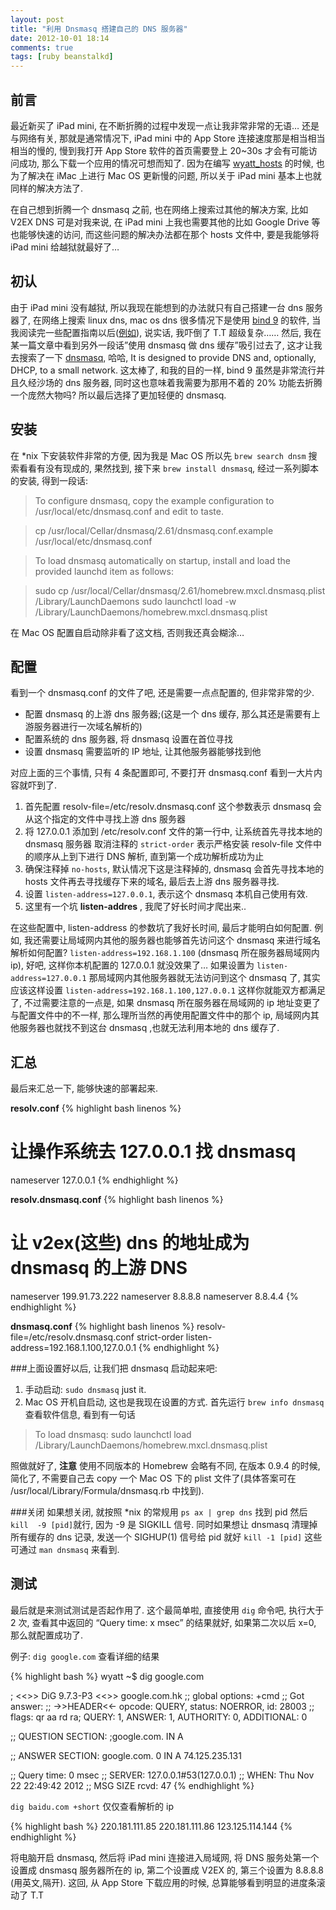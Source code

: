 ```yaml
---
layout: post
title: "利用 Dnsmasq 搭建自己的 DNS 服务器"
date: 2012-10-01 18:14
comments: true
tags: [ruby beanstalkd]
---
```

## 前言
最近新买了 iPad mini, 在不断折腾的过程中发现一点让我非常非常的无语… 还是与网络有关, 那就是通常情况下, iPad mini 中的 App Store 连接速度那是相当相当相当的慢的, 慢到我打开 App Store 软件的首页需要登上 20~30s 才会有可能访问成功, 那么下载一个应用的情况可想而知了. 因为在编写 [wyatt_hosts](l1) 的时候, 也为了解决在 iMac 上进行 Mac OS 更新慢的问题, 所以关于 iPad mini 基本上也就同样的解决方法了.

在自己想到折腾一个 dnsmasq 之前, 也在网络上搜索过其他的解决方案, 比如 V2EX DNS 可是对我来说, 在 iPad mini 上我也需要其他的比如 Google Drive 等也能够快速的访问, 而这些问题的解决办法都在那个 hosts 文件中, 要是我能够将 iPad mini 给越狱就最好了…

## 初认
由于 iPad mini 没有越狱, 所以我现在能想到的办法就只有自己搭建一台 dns 服务器了, 在网络上搜索 linux dns, mac os dns 很多情况下是使用 [bind 9](https://www.isc.org/software/bind) 的软件, 当我阅读完一些配置指南以后([例如](http://www.ubuntugeek.com/dns-server-setup-using-bind-in-ubuntu.html)), 说实话, 我吓倒了 T.T 超级复杂…… 然后, 我在某一篇文章中看到另外一段话”使用 dnsmasq 做 dns 缓存”吸引过去了, 这才让我去搜索了一下 [dnsmasq](http://www.thekelleys.org.uk/dnsmasq/doc.html), 哈哈, It is designed to provide DNS and, optionally, DHCP, to a small network. 这太棒了, 和我的目的一样, bind 9 虽然是非常流行并且久经沙场的 dns 服务器, 同时这也意味着我需要为那用不着的 20% 功能去折腾一个庞然大物吗? 所以最后选择了更加轻便的 dnsmasq.

## 安装
在 *nix 下安装软件非常的方便, 因为我是 Mac OS 所以先 `brew search dnsm` 搜索看看有没有现成的, 果然找到, 接下来 `brew install dnsmasq`, 经过一系列脚本的安装, 得到一段话:

> To configure dnsmasq, copy the example configuration to /usr/local/etc/dnsmasq.conf and edit to taste.

> cp /usr/local/Cellar/dnsmasq/2.61/dnsmasq.conf.example /usr/local/etc/dnsmasq.conf

> To load dnsmasq automatically on startup, install and load the provided launchd item as follows:

> sudo cp /usr/local/Cellar/dnsmasq/2.61/homebrew.mxcl.dnsmasq.plist /Library/LaunchDaemons sudo launchctl load -w /Library/LaunchDaemons/homebrew.mxcl.dnsmasq.plist

在 Mac OS 配置自启动除非看了这文档, 否则我还真会糊涂…


## 配置
看到一个 dnsmasq.conf 的文件了吧, 还是需要一点点配置的, 但非常非常的少.

* 配置 dnsmasq 的上游 dns 服务器;(这是一个 dns 缓存, 那么其还是需要有上游服务器进行一次域名解析的)
* 配置系统的 dns 服务器, 将 dnsmasq 设置在首位寻找
* 设置 dnsmasq 需要监听的 IP 地址, 让其他服务器能够找到他

对应上面的三个事情, 只有 4 条配置即可, 不要打开 dnsmasq.conf 看到一大片内容就吓到了.

1. 首先配置 resolv-file=/etc/resolv.dnsmasq.conf 这个参数表示 dnsmasq 会从这个指定的文件中寻找上游 dns 服务器
1. 将 127.0.0.1 添加到 /etc/resolv.conf 文件的第一行中, 让系统首先寻找本地的 dnsmasq 服务器
取消注释的 `strict-order` 表示严格安装 resolv-file 文件中的顺序从上到下进行 DNS 解析, 直到第一个成功解析成功为止
1. 确保注释掉 `no-hosts`, 默认情况下这是注释掉的, dnsmasq 会首先寻找本地的 hosts 文件再去寻找缓存下来的域名, 最后去上游 dns 服务器寻找.
1. 设置 `listen-address=127.0.0.1`, 表示这个 dnsmasq 本机自己使用有效.
1. 这里有一个坑 **listen-addres** , 我爬了好长时间才爬出来..


在这些配置中, listen-address 的参数坑了我好长时间, 最后才能明白如何配置. 例如, 我还需要让局域网内其他的服务器也能够首先访问这个 dnsmasq 来进行域名解析如何配置? `listen-address=192.168.1.100` (dnsmasq 所在服务器局域网内 ip), 好吧, 这样你本机配置的 127.0.0.1 就没效果了… 如果设置为 `listen-address=127.0.0.1` 那局域网内其他服务器就无法访问到这个 dnsmasq 了, 其实应该这样设置 `listen-address=192.168.1.100,127.0.0.1` 这样你就能双方都满足了, 不过需要注意的一点是, 如果 dnsmasq 所在服务器在局域网的 ip 地址变更了与配置文件中的不一样, 那么理所当然的再使用配置文件中的那个 ip, 局域网内其他服务器也就找不到这台 dnsmasq ,也就无法利用本地的 dns 缓存了.

## 汇总
最后来汇总一下, 能够快速的部署起来.

**resolv.conf**
{% highlight bash linenos %}
# 让操作系统去 127.0.0.1 找 dnsmasq
nameserver 127.0.0.1
{% endhighlight %}

**resolv.dnsmasq.conf**
{% highlight bash linenos %}
# 让 v2ex(这些) dns 的地址成为 dnsmasq 的上游 DNS
nameserver 199.91.73.222
nameserver 8.8.8.8
nameserver 8.8.4.4
{% endhighlight %}


**dnsmasq.conf**
{% highlight bash linenos %}
resolv-file=/etc/resolv.dnsmasq.conf
strict-order
listen-address=192.168.1.100,127.0.0.1
{% endhighlight %}


###上面设置好以后, 让我们把 dnsmasq 启动起来吧: 

1. 手动启动: `sudo dnsmasq` just it.
2. Mac OS 开机自启动, 这也是我现在设置的方式. 首先运行 `brew info dnsmasq` 查看软件信息, 看到有一句话 
> To load dnsmasq:
>   sudo launchctl load /Library/LaunchDaemons/homebrew.mxcl.dnsmasq.plist

照做就好了, **注意** 使用不同版本的 Homebrew 会略有不同, 在版本 0.9.4 的时候, 简化了, 不需要自己去 copy 一个 Mac OS 下的 plist 文件了(具体答案可在 /usr/local/Library/Formula/dnsmasq.rb 中找到).

###关闭
如果想关闭, 就按照 *nix 的常规用 `ps ax | grep dns` 找到 pid 然后 `kill  -9 [pid]`就行, 因为 -9 是 SIGKILL 信号. 同时如果想让 dnsmasq 清理掉所有缓存的 dns 记录, 发送一个 SIGHUP(1) 信号给 pid 就好 `kill -1 [pid]` 这些可通过 `man dnsmasq` 来看到.

## 测试
最后就是来测试测试是否起作用了. 这个最简单啦, 直接使用 `dig` 命令吧, 执行大于 2 次, 查看其中返回的 “Query time: x msec” 的结果就好, 如果第二次以后 x=0, 那么就配置成功了.

例子: `dig google.com` 查看详细的结果

{% highlight bash %}
wyatt ~$ dig google.com

; <<>> DiG 9.7.3-P3 <<>> google.com.hk
;; global options: +cmd
;; Got answer:
;; ->>HEADER<<- opcode: QUERY, status: NOERROR, id: 28003
;; flags: qr aa rd ra; QUERY: 1, ANSWER: 1, AUTHORITY: 0, ADDITIONAL: 0

;; QUESTION SECTION:
;google.com.          IN  A

;; ANSWER SECTION:
google.com.       0   IN  A   74.125.235.131

;; Query time: 0 msec
;; SERVER: 127.0.0.1#53(127.0.0.1)
;; WHEN: Thu Nov 22 22:49:42 2012
;; MSG SIZE  rcvd: 47
{% endhighlight %}


`dig baidu.com +short` 仅仅查看解析的 ip

{% highlight bash %}
220.181.111.85
220.181.111.86
123.125.114.144
{% endhighlight %}


将电脑开启 dnsmasq, 然后将 iPad mini 连接进入局域网, 将 DNS 服务处第一个设置成 dnsmasq 服务器所在的 ip, 第二个设置成 V2EX 的, 第三个设置为 8.8.8.8 (用英文,隔开). 这回, 从 App Store 下载应用的时候, 总算能够看到明显的进度条滚动了 T.T







[l1]:https://github.com/wppurking/wyatt_hosts